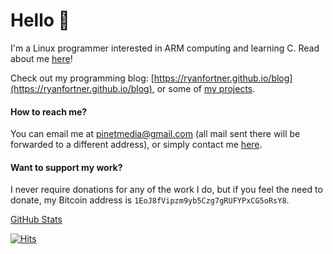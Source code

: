 # Hello 👋

I'm a Linux programmer interested in ARM computing and learning C. Read about me [here](https://ryanfortner.github.io/about-me/)!

Check out my programming blog: [https://ryanfortner.github.io/blog](https://ryanfortner.github.io/blog), or some of [my projects](https://ryanfortner.github.io/projects/).

#### How to reach me?

You can email me at [pinetmedia@gmail.com](pinetmedia@gmail.com) (all mail sent there will be forwarded to a different address), or simply contact me [here](https://github.com/ryanfortner/ryanfortner/issues/new).

#### Want to support my work?

I never require donations for any of the work I do, but if you feel the need to donate, my Bitcoin address is `1EoJ8fVipzm9yb5Czg7gRUFYPxCG5oRsY8`.

[GitHub Stats](https://ryanfortner.github.io/github-stats/)

[![Hits](https://hits.seeyoufarm.com/api/count/incr/badge.svg?url=https%3A%2F%2Fgithub.com%2Fryanfortner&count_bg=%2379C83D&title_bg=%23555555&icon=&icon_color=%23E7E7E7&title=hits&edge_flat=false)](https://hits.seeyoufarm.com)
